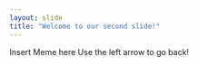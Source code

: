 ```yaml
---
layout: slide
title: "Welcome to our second slide!"
---
```

Insert Meme here
Use the left arrow to go back!
